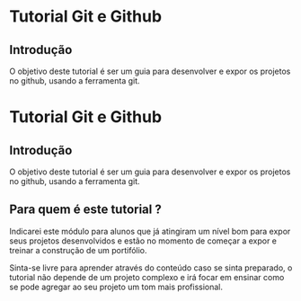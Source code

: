 # Tutorial Git e Github 

## Introdução

O objetivo deste tutorial é ser um guia para desenvolver e expor os projetos no github, usando a ferramenta git. 

# Tutorial Git e Github 

## Introdução

O objetivo deste tutorial é ser um guia para desenvolver e expor os projetos no github, usando a ferramenta git. 

## Para quem é este tutorial ?

Indicarei este módulo para alunos que já atingiram um nível bom para expor seus projetos desenvolvidos e estão no momento de começar a expor e treinar a construção de um portifólio.

Sinta-se livre para aprender através do conteúdo caso se sinta preparado, o tutorial não depende de um projeto complexo e irá focar em ensinar como se pode agregar ao seu projeto um tom mais profissional.